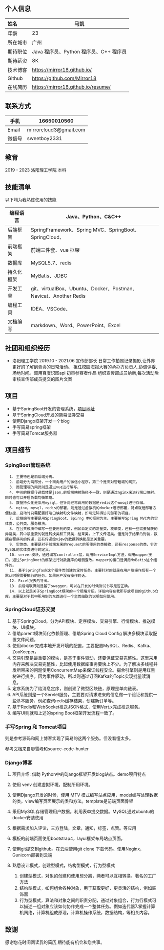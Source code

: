 ## 个人信息

| 姓名     | 马凯                                   |
| :------- | -------------------------------------- |
| 年龄     | 23                                     |
| 所在城市 | 广州                                   |
| 期待职位 | Java 程序员、Python 程序员、C++ 程序员 |
| 期待薪资 | 8K                                     |
| 技术博客 | https://mirror18.github.io/            |
| Github   | https://github.com/Mirror18            |
| 在线简历 | https://mirror18.github.io/resume/     |

## 联系方式

| 手机   | 16650010560            |
| ------ | ---------------------- |
| Email  | mirrorcloud3@gmail.com |
| 微信号 | sweetboy2331           |



## 教育

2019 - 2023 	洛阳理工学院	本科

## 技能清单

以下均为我熟练使用的技能

| 编程语言   | Java、Python、C&C++                                          |
| ---------- | ------------------------------------------------------------ |
| 后端框架   | SpringFramework、Spring MVC、SpringBoot、SpringCloud、       |
| 前端框架   | 前端三件套、vue 框架                                         |
| 数据库     | MySQL5.7、redis                                              |
| 持久化框架 | MyBatis、JDBC                                                |
| 开发工具   | git、virtualBox、Ubuntu、Docker、Postman、Navicat、Another Redis |
| 编程工具   | IDEA、VSCode、                                               |
| 文档编写   | markdown、Word、PowerPoint、Excel                            |


## 社团和组织经历

* 洛阳理工学院
  2019.10 - 2021.06
  宣传部部长
  日常工作拍照记录摄影,让外界更好的了解到青协的日常活动。
  担任校园海报大赛的承办方负责人,协调评委,场地时间。调用百度识图api 初审参赛者作品
  组织宣传部成员纳新,每次活动后审核宣传部成员提交的图片文案

## 项目

* 基于SpringBoot开发的管理系统，[项目地址](https://github.com/Mirror18/Java_leaning/tree/main/sky_take_out)
* 基于SpringCloud开发的简易证券交易
* 使用Django框架开发一个blog
* 手写简易spring框架
* 手写简易Tomcat服务器

## 项目细节

### SpingBoot管理系统

      1. 主要特色是前后端分离。
      2. 前端分为两部分，一个面向用户的微信小程序，第二个是面对管理端的网页。
      3. 而管理端的网页则是通过vue进行编写。
      4. 中间的数据传递载体是json,前后端映射路径不一致，则是通过nginx来进行端口映射。同时也可以开启负载均衡策略。
      5. 数据持久化是采用mysql，但针对经常调用的数据是redis这个nosql进行存储。
      6. nginx，mysql，redis的部署，则是通过虚拟机的docker进行部署，特点就是部署方便快捷，启动时只需配置好端口映射和文件映射，即可无障碍访问部署的项目。
      7. 后端编写主要是用SpringBoot、Spirng MVC框架为主，主要编写Spring MVC内的实体类，公共类，服务模块。
      8. 在公共模块中编写一些要用到的类，例如自定义的常量类，枚举类，还有一些需要捕获的异常类，其中最重要的就是转换类和工具类，结果类，上下文传递类。但是对于结果的封装，数据在程序间的传递，还有传递给view的数据转换都是至关重要。
      9. 实体类，主要是对于前端发来的request的所使用的类接收，还有response的类，针对MySQL的实体类进行的定义。
      10. server模块，通过编写controller层，调用ServiceImpl方法，调用mapper接口，通过SpringBoot的框架进行对数据库的增删查改。mapper的接口是调用MyBatis这个组件的。
      11. 基于SpringTask这个组件而创建的定时任务。主要针对的就是在用户端操作后有一个默认时限需要执行的任务。如果用户没有操作的话。
      12. Excel报表的导出。
      13. 前后端联调则是基于swagger，可以在开发的时候测试书写是否正确。
      14. 以上就是关于SpringBoot框架的一个粗略介绍。详细内容在我所存放项目的github仓库。主要是对于其中所用到的东西进行一个全而细致的说明如何使用。

### SpringCloud证券交易

1. 基于SpringCloud。分为API模块、定序模块、交易引擎、行情模块、推送模块、UI模块。
2. 借助parent模块简化依赖管理、借助Spring Cloud Config 解决多模块读取配置文件问题。
3. 使用docker完成本地开发环境的配置，主要配置MySQL、Redis、Kafka、ZooKeeper。
4. 交易引擎是最重要的模块，是基于事件驱动，还要保证交易完整性。这里采用内存来解决交易完整性，比起使用数据库事务要快上不少。为了解决多线程并发所带来的问题使用ConcurrentMap来保证线程安全。撮合引擎则是用红黑树进行排序。因为事件驱动，所以则通过订阅Kafka的Topic实现批量读消息。
5. 定序系统为了给消息定序，则创建了微型区块链，原理是单向链表。
6. API系统则是一个Servlet服务，主要要对请求进来的信息做一个验证和提供一些基本服务，例如查询redis缓存结果，创建新订单等。
7. 基于Redis和WebSocket推送JSON格式，使用Vert.x完成推送服务。
8. 编写UI则就和上述的spring Boot框架开发流程一致了。

### 手写Spring 和 Tomcat项目

则是参考源码和网上博客实现了简易的这两个服务。但没看懂太多。

参考文档来自廖雪峰和source-code-hunter

### Django博客

1. 项目介绍: 借助 Python中的Django框架开发blog站点。demo项目特点

2. 使用 venv 创建虚拟环境，配制所用环境。

3. 使用Django开发的时候，使用 MTV 模式编写站点应用，model编写处理数据的类。view编写页面展示的类和方法。template是前端页面骨架

4. 采用MySQL存储管理用户数据。利用表单提交数据。MySQL通过ubuntu的docker安装使用

5. 根据需求加入评论，三方登陆，文章，通知，标签，点赞。等应用

6. 模板的前端页面使用bootstrap4，layui框架布局站点页面。

7. 使用git提交到github。在云端使用git clone 下载代码。使用Neginx，Gunicorn部署到云端

1. 熟悉设计模式，创建型模式，结构型模式，行为型模式

   1. 创建型模式，对象的创建和使用想分离，两者可以互相转换。著名的工厂方法
   2. 结构型模式，如何组合各种对象，用于获取更好，更灵活的结构，例如装饰器
   3. 行为型模式，算法和对象之间的职责分配，通过对象组合，行为行模式可以描述一组对象应该如何协作完成一个整体任务。例如迭代器7.掌握计算机网络，计算机组成原理，计算机操作系统，数据结构，等相关内容。

## 致谢

感谢您花时间阅读我的简历,期待能有机会和您共事。